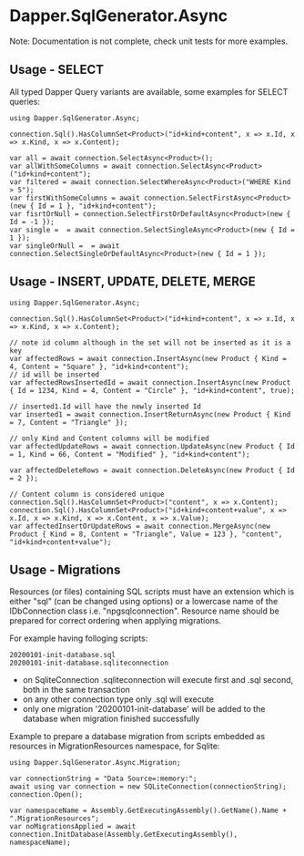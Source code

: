 # Dapper.SqlGenerator.Async

Note: Documentation is not complete, check unit tests for more examples.

## Usage - SELECT

All typed Dapper Query variants are available, some examples for SELECT queries:

    using Dapper.SqlGenerator.Async;

    connection.Sql().HasColumnSet<Product>("id+kind+content", x => x.Id, x => x.Kind, x => x.Content);

    var all = await connection.SelectAsync<Product>();
    var allWithSomeColumns = await connection.SelectAsync<Product>("id+kind+content");
    var filtered = await connection.SelectWhereAsync<Product>("WHERE Kind > 5");
    var firstWithSomeColumns = await connection.SelectFirstAsync<Product>(new { Id = 1 }, "id+kind+content");
    var fisrtOrNull = connection.SelectFirstOrDefaultAsync<Product>(new { Id = -1 });
    var single =  = await connection.SelectSingleAsync<Product>(new { Id = 1 });
    var singleOrNull =  = await connection.SelectSingleOrDefaultAsync<Product>(new { Id = 1 });
  
## Usage - INSERT, UPDATE, DELETE, MERGE
    
    using Dapper.SqlGenerator.Async;

    connection.Sql().HasColumnSet<Product>("id+kind+content", x => x.Id, x => x.Kind, x => x.Content);

    // note id column although in the set will not be inserted as it is a key
    var affectedRows = await connection.InsertAsync(new Product { Kind = 4, Content = "Square" }, "id+kind+content");
    // id will be inserted
    var affectedRowsInsertedId = await connection.InsertAsync(new Product { Id = 1234, Kind = 4, Content = "Circle" }, "id+kind+content", true);
    
    // inserted1.Id will have the newly inserted Id
    var inserted1 = await connection.InsertReturnAsync(new Product { Kind = 7, Content = "Triangle" });
    
    // only Kind and Content columns will be modified
    var affectedUpdateRows = await connection.UpdateAsync(new Product { Id = 1, Kind = 66, Content = "Modified" }, "id+kind+content");
    
    var affectedDeleteRows = await connection.DeleteAsync(new Product { Id = 2 });

    // Content column is considered unique
    connection.Sql().HasColumnSet<Product>("content", x => x.Content);
    connection.Sql().HasColumnSet<Product>("id+kind+content+value", x => x.Id, x => x.Kind, x => x.Content, x => x.Value);
    var affectedInsertOrUpdateRows = await connection.MergeAsync(new Product { Kind = 8, Content = "Triangle", Value = 123 }, "content", "id+kind+content+value");

## Usage - Migrations

Resources (or files) containing SQL scripts must have an extension which is either "sql" (can be changed using options) or a lowercase name of the IDbConnection class i.e. "npgsqlconnection". Resource name should be prepared for correct ordering when applying migrations.

For example having folloging scripts:

    20200101-init-database.sql
    20200101-init-database.sqliteconnection
 
 - on SqliteConnection .sqliteconnection will execute first and .sql second, both in the same transaction
 - on any other connection type only .sql will execute
 - only one migration '20200101-init-database' will be added to the database when migration finished successfully

Example to prepare a database migration from scripts embedded as resources in MigrationResources namespace, for Sqlite:

    using Dapper.SqlGenerator.Async.Migration;
    
    var connectionString = "Data Source=:memory:";
    await using var connection = new SQLiteConnection(connectionString);
    connection.Open();

    var namespaceName = Assembly.GetExecutingAssembly().GetName().Name + ".MigrationResources";
    var noMigrationsApplied = await connection.InitDatabase(Assembly.GetExecutingAssembly(), namespaceName);
